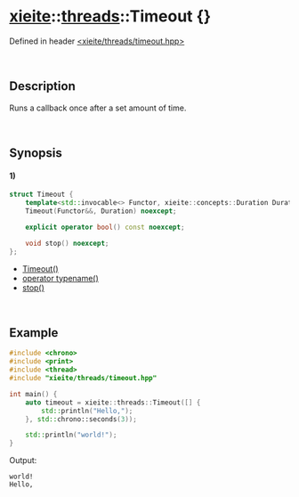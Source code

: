 # [xieite](../../xieite.md)\:\:[threads](../../threads.md)\:\:Timeout \{\}
Defined in header [<xieite/threads/timeout.hpp>](../../../include/xieite/threads/timeout.hpp)

&nbsp;

## Description
Runs a callback once after a set amount of time.

&nbsp;

## Synopsis
#### 1)
```cpp
struct Timeout {
    template<std::invocable<> Functor, xieite::concepts::Duration Duration>
    Timeout(Functor&&, Duration) noexcept;

    explicit operator bool() const noexcept;

    void stop() noexcept;
};
```
- [Timeout\(\)](./structures/timeout/1/operators/constructor.md)
- [operator typename\(\)](./structures/timeout/1/operators/cast.md)
- [stop\(\)](./structures/timeout/1/stop.md)

&nbsp;

## Example
```cpp
#include <chrono>
#include <print>
#include <thread>
#include "xieite/threads/timeout.hpp"

int main() {
    auto timeout = xieite::threads::Timeout([] {
        std::println("Hello,");
    }, std::chrono::seconds(3));

    std::println("world!");
}
```
Output:
```
world!
Hello,
```
